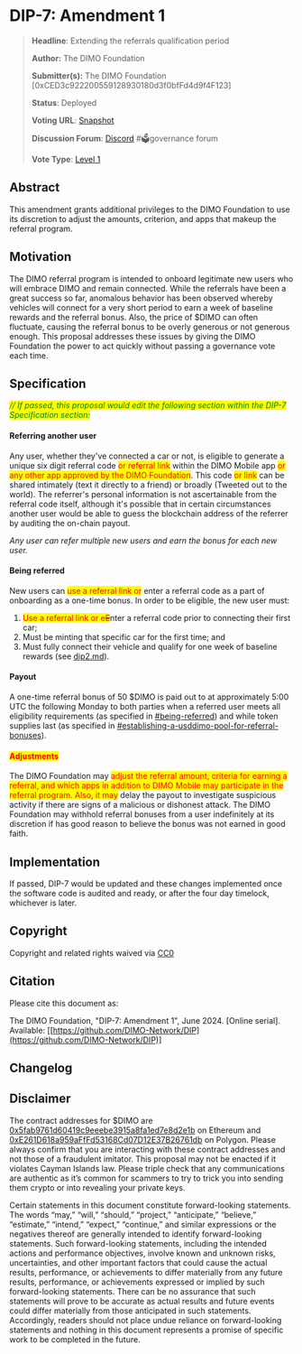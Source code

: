 # DIP-7: Amendment 1

> **Headline**: Extending the referrals qualification period
>
> **Author:** The DIMO Foundation
>
> **Submitter(s):** The DIMO Foundation \[0xCED3c922200559128930180d3f0bfFd4d9f4F123]
>
> **Status**: Deployed
>
> **Voting URL**: [Snapshot](https://snapshot.org/#/dimo.eth/proposal/0x9d93ab79916c69c1cbb3356877fb08b8d12f216511115a0572767bc4eba6c32e)
>
> **Discussion Forum**: [Discord](https://chat.dimo.zone) #🗳️governance forum
>
> **Vote Type**: [Level 1](https://docs.dimo.zone/governance/dip1#voting-protocol)

## Abstract

This amendment grants additional privileges to the DIMO Foundation to use its discretion to adjust the amounts, criterion, and apps that makeup the referral program.

## Motivation

The DIMO referral program is intended to onboard legitimate new users who will embrace DIMO and remain connected. While the referrals have been a great success so far, anomalous behavior has been observed whereby vehicles will connect for a very short period to earn a week of baseline rewards and the referral bonus. Also, the price of $DIMO can often fluctuate, causing the referral bonus to be overly generous or not generous enough. This proposal addresses these issues by giving the DIMO Foundation the power to act quickly without passing a governance vote each time.

## Specification

_<mark style="color:green;">// If passed, this proposal would edit the following section within the DIP-7 Specification section:</mark>_&#x20;

#### Referring another user

Any user, whether they've connected a car or not, is eligible to generate a unique six digit referral code <mark style="color:red;">or referral link</mark> within the DIMO Mobile app <mark style="color:red;">or any other app approved by the DIMO Foundation</mark>. This code <mark style="color:red;">or link</mark> can be shared intimately (text it directly to a friend) or broadly (Tweeted out to the world). The referrer's personal information is not ascertainable from the referral code itself, although it's possible that in certain circumstances another user would be able to guess the blockchain address of the referrer by auditing the on-chain payout.

_Any user can refer multiple new users and earn the bonus for each new user._

#### Being referred

New users can <mark style="color:red;">use a referral link or</mark> enter a referral code as a part of onboarding as a one-time bonus. In order to be eligible, the new user must:&#x20;

1. <mark style="color:red;">Use a referral link or e</mark>~~<mark style="color:red;">E</mark>~~nter a referral code prior to connecting their first car;
2. Must be minting that specific car for the first time; and
3. Must fully connect their vehicle and qualify for one week of baseline rewards (see [dip2.md](../improvement-proposals/dip2.md "mention")).

#### Payout

A one-time referral bonus of 50 $DIMO is paid out to at approximately 5:00 UTC the following Monday to both parties when a referred user meets all eligibility requirements (as specified in [#being-referred](dip7a1.md#being-referred "mention")) and while token supplies last (as specified in [#establishing-a-usddimo-pool-for-referral-bonuses](dip7a1.md#establishing-a-usddimo-pool-for-referral-bonuses "mention")).

#### <mark style="color:red;">Adjustments</mark>

The DIMO Foundation may <mark style="color:red;">adjust the referral amount, criteria for earning a referral, and which apps in addition to DIMO Mobile may participate in the referral program. Also, it may</mark> delay the payout to investigate suspicious activity if there are signs of a malicious or dishonest attack. The DIMO Foundation may withhold referral bonuses from a user indefinitely at its discretion if has good reason to believe the bonus was not earned in good faith.



## Implementation

If passed, DIP-7 would be updated and these changes implemented once the software code is audited and ready, or after the four day timelock, whichever is later.

## Copyright

Copyright and related rights waived via [CC0](https://creativecommons.org/publicdomain/zero/1.0)

## Citation

Please cite this document as:

The DIMO Foundation, "DIP-7: Amendment 1", June 2024. \[Online serial]. Available: \[[https://github.com/DIMO-Network/DIP](https://github.com/DIMO-Network/DIP)]

## Changelog



## Disclaimer <a href="#disclaimer" id="disclaimer"></a>

The contract addresses for $DIMO are [0x5fab9761d60419c9eeebe3915a8fa1ed7e8d2e1b](https://etherscan.io/token/0x5fab9761d60419c9eeebe3915a8fa1ed7e8d2e1b) on Ethereum and [0xE261D618a959aFfFd53168Cd07D12E37B26761db](https://polygonscan.com/token/0xE261D618a959aFfFd53168Cd07D12E37B26761db) on Polygon. Please always confirm that you are interacting with these contract addresses and not those of a fraudulent imitator. This proposal may not be enacted if it violates Cayman Islands law. Please triple check that any communications are authentic as it’s common for scammers to try to trick you into sending them crypto or into revealing your private keys.

Certain statements in this document constitute forward-looking statements. The words “may,” “will,” “should,” “project,” “anticipate,” “believe,” “estimate,” “intend,” “expect,” “continue,” and similar expressions or the negatives thereof are generally intended to identify forward-looking statements. Such forward-looking statements, including the intended actions and performance objectives, involve known and unknown risks, uncertainties, and other important factors that could cause the actual results, performance, or achievements to differ materially from any future results, performance, or achievements expressed or implied by such forward-looking statements. There can be no assurance that such statements will prove to be accurate as actual results and future events could differ materially from those anticipated in such statements. Accordingly, readers should not place undue reliance on forward-looking statements and nothing in this document represents a promise of specific work to be completed in the future.&#x20;
